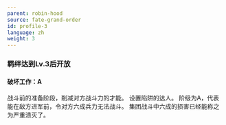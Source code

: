 ```yaml
---
parent: robin-hood
source: fate-grand-order
id: profile-3
language: zh
weight: 3
---
```


### 羁绊达到Lv.3后开放

#### 破坏工作：A

战斗前的准备阶段，削减对方战斗力的才能。
设置陷阱的达人。
阶级为A，代表能在敌方进军前，令对方六成兵力无法战斗。
集团战斗中六成的损害已经能称之为严重溃灭了。
